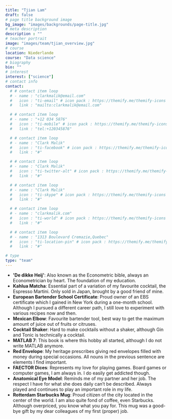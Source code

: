 ```yaml
---
title: "Tjian Lam"
draft: false
# page title background image
bg_image: "images/backgrounds/page-title.jpg"
# meta description
description : ""
# teacher portrait
image: "images/team/tjian_overview.jpg"
# course
location: Niederlande
course: "Data science"
# biography
bio: ""
# interest
interest: ["science"]
# contact info
contact:
  # # contact item loop
  # - name : "clarkmalik@email.com"
  #   icon : "ti-email" # icon pack : https://themify.me/themify-icons
  #   link : "mailto:clarkmalik@email.com"

  # # contact item loop
  # - name : "+12 034 5876"
  #   icon : "ti-mobile" # icon pack : https://themify.me/themify-icons
  #   link : "tel:+120345876"

  # # contact item loop
  # - name : "Clark Malik"
  #   icon : "ti-facebook" # icon pack : https://themify.me/themify-icons
  #   link : "#"

  # # contact item loop
  # - name : "Clark Malik"
  #   icon : "ti-twitter-alt" # icon pack : https://themify.me/themify-icons
  #   link : "#"

  # # contact item loop
  # - name : "Clark Malik"
  #   icon : "ti-skype" # icon pack : https://themify.me/themify-icons
  #   link : "#"

  # # contact item loop
  # - name : "clarkmalik.com"
  #   icon : "ti-world" # icon pack : https://themify.me/themify-icons
  #   link : "#"

  # # contact item loop
  # - name : "1313 Boulevard Cremazie,Quebec"
  #   icon : "ti-location-pin" # icon pack : https://themify.me/themify-icons
  #   link : "#"

# type
type: "team"
---
```


* **'De dikke Heij'**: Also known as the Econometric bible, always an Econometrician by heart. The foundation of my education.
* **Kahlua Matcha**: Essential part of a variation of my favourite cocktail, the Espresso Martini. Only sold in Japan, brought by a good friend of mine.
* **European Bartender School Certificate**: Proud owner of an EBS certificate which I gained in New York during a one-month school. Although I pursued a different career path, I still love to experiment with various recipes now and then.
* **Mexican Elbow**: Favourite bartender tool, best way to get the maximum amount of juice out of fruits or citruses.
* **Cocktail Shaker**: Hard to make cocktails without a shaker, although Gin and Tonic is technically a cocktail.
* **MATLAB 7**: This book is where this hobby all started, although I do not write MATLAB anymore.
* **Red Envelope**: My heritage prescribes giving red envelopes filled with money during special occasions. All nouns in the previous sentence are elements I find important.
* **FAECTOR Dices**: Represents my love for playing games. Board games or computer games, I am always in. I do easily get addicted though.
* **Anatomical Eye Model**: Reminds me of my partner and her job. The respect I have for what she does daily can’t be described. Always played and continues to play an important role in my life.
* **Rotterdam Starbucks Mug**: Proud citizen of the city located in the center of the world. I am also quite fond of coffee, even Starbucks. Although overpriced, you know what you pay for. This mug was a good-bye gift by my dear colleagues of my first (proper) job.
